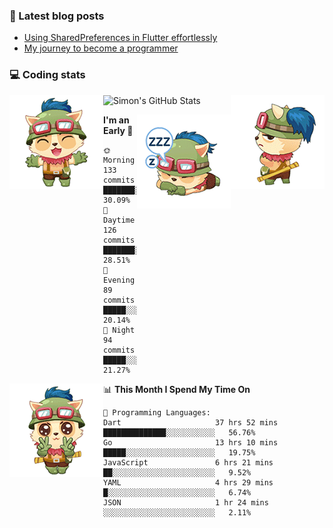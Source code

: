 ### 📘 Latest blog posts

<!-- BLOG-POST-LIST:START -->
- [Using SharedPreferences in Flutter effortlessly](http://blog.codingteemo.me/2020/07/15/Using-SharedPreferences-in-Flutter-effortlessly/)
- [My journey to become a programmer](http://blog.codingteemo.me/2018/07/14/My-journey-to-become-a-programmer/)
<!-- BLOG-POST-LIST:END -->

### 💻 Coding stats
<img align="right" src="https://raw.githubusercontent.com/simonpham/simonpham/master/assets/images/6kiur.gif" >


<img align="left" src="https://raw.githubusercontent.com/simonpham/simonpham/master/assets/images/5kiur.gif" >

![Simon's GitHub Stats](https://github-readme-stats-obu2qdcs2.vercel.app/api?username=simonpham)

<img align="right" src="https://raw.githubusercontent.com/simonpham/simonpham/master/assets/images/4kiur.gif" >

<!--START_SECTION:waka-->
**I'm an Early 🐤** 

```text
🌞 Morning    133 commits    ███████░░░░░░░░░░░░░░░░░░   30.09% 
🌆 Daytime    126 commits    ███████░░░░░░░░░░░░░░░░░░   28.51% 
🌃 Evening    89 commits     █████░░░░░░░░░░░░░░░░░░░░   20.14% 
🌙 Night      94 commits     █████░░░░░░░░░░░░░░░░░░░░   21.27%

```


<img align="left" src="https://raw.githubusercontent.com/simonpham/simonpham/master/assets/images/19kiur.gif" >📊 **This Month I Spend My Time On** 

```text
💬 Programming Languages: 
Dart                     37 hrs 52 mins      ██████████████░░░░░░░░░░░   56.76% 
Go                       13 hrs 10 mins      █████░░░░░░░░░░░░░░░░░░░░   19.75% 
JavaScript               6 hrs 21 mins       ██░░░░░░░░░░░░░░░░░░░░░░░   9.52% 
YAML                     4 hrs 29 mins       █░░░░░░░░░░░░░░░░░░░░░░░░   6.74% 
JSON                     1 hr 24 mins        ░░░░░░░░░░░░░░░░░░░░░░░░░   2.11%

```


<!--END_SECTION:waka-->
